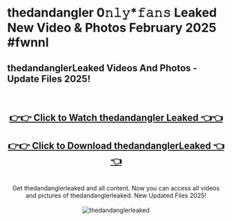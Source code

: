 # thedandangler 0𝚗𝚕𝚢*𝚏𝚊𝚗𝚜 Leaked New Video & Photos February 2025 #fwnnl

<h2>thedandanglerLeaked Videos And Photos - Update Files 2025!</h2>
<br>
<div align="center">
<h2><a href="https://mediaupload.pro?title=thedandangler&ref=11F" rel="nofollow">👉👉 Click to Watch thedandangler Leaked 👈👈</a></h2>
<h2><a href="https://mediaupload.pro?title=thedandangler&ref=11F" rel="nofollow">👉👉 Click to Download thedandanglerLeaked 👈👈</a></h2>
<br>
Get thedandanglerleaked and all content. Now you can access all videos and pictures of thedandanglerleaked. New Updated Files 2025!
<br>
<br>
<a href="https://mediaupload.pro?title=thedandangler&ref=11F" rel="nofollow" data-target="animated-image.originalLink"><img src="https://i.ibb.co/Gkj2r4b/banner.png" alt="thedandanglerleaked" style="max-width: 100%; display: inline-block;" data-target="animated-image.originalImage"></a>
</div>
<br>

